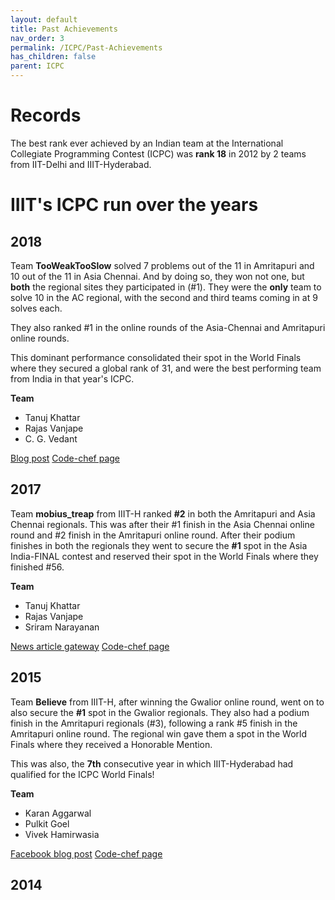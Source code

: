 ```yaml
---
layout: default
title: Past Achievements
nav_order: 3
permalink: /ICPC/Past-Achievements
has_children: false
parent: ICPC
---
```


# Records

The best rank ever achieved by an Indian team at the International Collegiate Programming Contest (ICPC) was **rank 18** in 2012 by 2 teams from IIT-Delhi and IIIT-Hyderabad.

# IIIT's ICPC run over the years

## 2018

Team **TooWeakTooSlow** solved 7 problems out of the 11 in Amritapuri and 10 out of the 11 in Asia Chennai. And by doing so, they won not one, but **both** the regional sites they participated in (#1). They were the **only** team to solve 10 in the AC regional, with the second and third teams coming in at 9 solves each. 

They also ranked #1 in the online rounds of the Asia-Chennai and Amritapuri online rounds. 

This dominant performance consolidated their spot in the World Finals where they secured a global rank of 31, and were the best performing team from India in that year's ICPC.

**Team**
- Tanuj Khattar
- Rajas Vanjape
- C. G. Vedant

[Blog post](https://blogs.iiit.ac.in/iiit-hyderabad-team-in-acm-icpc-finals/)
[Code-chef page](https://www.codechef.com/icpc/2018)

## 2017

Team **mobius_treap** from IIIT-H ranked **#2** in both the Amritapuri and Asia Chennai regionals. This was after their #1 finish in the Asia Chennai online round and #2 finish in the Amritapuri online round. After their podium finishes in both the regionals they went to secure the **#1** spot in the Asia India-FINAL contest and reserved their spot in the World Finals where they finished #56. 

**Team**
- Tanuj Khattar
- Rajas Vanjape
- Sriram Narayanan

[News article gateway](https://www.iiit.ac.in/news/iiit-hyderabad-makes-icpc-world-finals/)
[Code-chef page](https://www.codechef.com/icpc/2017)

## 2015

Team **Believe** from IIIT-H, after winning the Gwalior online round, went on to also secure the **#1** spot in the Gwalior regionals. They also had a podium finish in the Amritapuri regionals (#3), following a rank #5 finish in the Amritapuri online round. The regional win gave them a spot in the World Finals where they received a Honorable Mention. 

This was also, the **7th** consecutive year in which IIIT-Hyderabad had qualified for the ICPC World Finals!

**Team**
- Karan Aggarwal
- Pulkit Goel
- Vivek Hamirwasia

[Facebook blog post](https://www.facebook.com/IIITH/posts/iiit-hyderabad-qualifies-for-acm-icpc-world-finals-for-seventh-year-in-a-rowthe-/10152740230638717/)
[Code-chef page](https://www.codechef.com/icpc/2015)

## 2014


